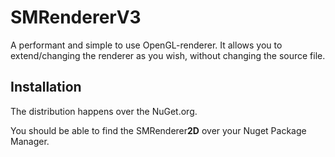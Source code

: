 # SMRendererV3
A performant and simple to use OpenGL-renderer.
It allows you to extend/changing the renderer as you wish, without changing the source file.

## Installation
The distribution happens over the NuGet.org. 

You should be able to find the SMRenderer**2D** over your Nuget Package Manager.
